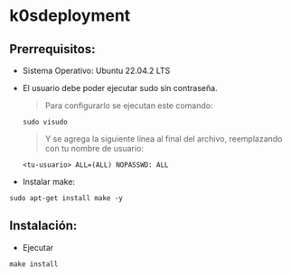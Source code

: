 # k0sdeployment

Prerrequisitos:
---------------

- Sistema Operativo: Ubuntu 22.04.2 LTS
- El usuario debe poder ejecutar sudo sin contraseña. 

    > Para configurarlo se ejecutan este comando:
    ```
    sudo visudo
    ```
    > Y se agrega la siguiente línea al final del archivo, reemplazando <tu-usuario> con tu nombre de usuario:
    ```
    <tu-usuario> ALL=(ALL) NOPASSWD: ALL
    ```

- Instalar make:
```
sudo apt-get install make -y
```

Instalación:
------------

- Ejecutar
```
make install
```